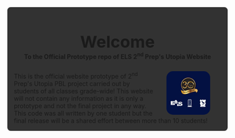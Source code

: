 <style>
    h1 {
        text-align: center;
        font-size: 28pt;
        border: none;
        margin-bottom: 0;
    }
    h4 {
        text-align: center;
        margin-top: 0;
        margin-bottom: 25px;
    }

    p {
        margin: 0;
    }
    
    img {
        border-radius: 15px;
        float: right;
        width: 100px;
        margin-left: 25px;
        margin-right: 25px;
    }

    div {
        background-color: rgb(50, 50, 50);
        padding: 15px;
        border-radius: 7.5px;
        padding-top: 5px;
        border: none;
    }
</style>
<div>
    <h1>Welcome</h1>
    <h4>To the Official Prototype repo of ELS 2<sup>nd</sup> Prep's Utopia Website</h4>
    <img src="ELS-30.jpeg" alt="ELS Logo">
    <p>This is the official website prototype of 2<sup>nd</sup> Prep's Utopia PBL project carried out by students of all classes grade-wide! This website will not contain any information as it is only a prototype and not the final project in any way. This code was all written by one student but the final release will be a shared effort between more than 10 students!</p>
</div>